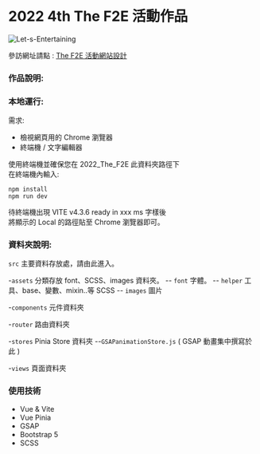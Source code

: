# 2022 4th The F2E 活動作品
<img alt="Let-s-Entertaining" src="https://i.imgur.com/iGafHEK.jpg">

參訪網址請點 : [The F2E 活動網站設計]()

### 作品說明:


### 本地運行:
需求:
- 檢視網頁用的 Chrome 瀏覽器
- 終端機 / 文字編輯器

使用終端機並確保您在 2022_The_F2E 此資料夾路徑下  
在終端機內輸入:
```
npm install  
npm run dev
```
待終端機出現 VITE v4.3.6  ready in xxx ms 字樣後  
將顯示的 Local 的路徑貼至 Chrome 瀏覽器即可。

### 資料夾說明:
`src` 主要資料存放處，請由此進入。

-`assets` 分類存放 font、SCSS、images 資料夾。
-- `font` 字體。
-- `helper` 工具、base、變數、mixin..等 SCSS
-- `images` 圖片

-`components` 元件資料夾

-`router` 路由資料夾

-`stores` Pinia Store 資料夾
--`GSAPanimationStore.js` ( GSAP 動畫集中撰寫於此 )

-`views` 頁面資料夾

### 使用技術
- Vue & Vite
- Vue Pinia
- GSAP
- Bootstrap 5
- SCSS






